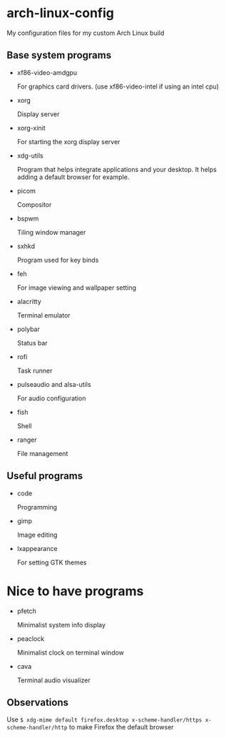 # arch-linux-config
My configuration files for my custom Arch Linux build

## Base system programs
- xf86-video-amdgpu 

    For graphics card drivers. (use xf86-video-intel if using an intel cpu)
- xorg

    Display server
- xorg-xinit

    For starting the xorg display server
- xdg-utils

    Program that helps integrate applications and your desktop. It helps adding a default browser for example. 
- picom

    Compositor
- bspwm

    Tiling window manager
- sxhkd

    Program used for key binds
- feh

    For image viewing and wallpaper setting
- alacritty

    Terminal emulator
- polybar

    Status bar
- rofi

    Task runner
- pulseaudio and alsa-utils

    For audio configuration
- fish

    Shell 
- ranger

    File management



## Useful programs
- code

    Programming
- gimp

    Image editing
- lxappearance

    For setting GTK themes


# Nice to have programs
- pfetch

    Minimalist system info display

- peaclock

    Minimalist clock on terminal window

- cava

    Terminal audio visualizer

## Observations
Use `$ xdg-mime default firefox.desktop x-scheme-handler/https x-scheme-handler/http` to make Firefox the default browser
